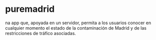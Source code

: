 # puremadrid
na app que, apoyada en un servidor, permita a los usuarios conocer en cualquier momento el estado de la contaminación de Madrid y de las restricciones de tráfico asociadas.
